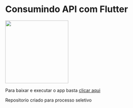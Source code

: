 <h1>Consumindo API com Flutter</h1>
<img src="https://i.imgur.com/AxUO4rF.gif" width="200">
<p>Para baixar e executar o app basta <a href="https://github.com/gabriieelreeis/app/releases/tag/v1.0" target="_blank">clicar aqui</a></p>
<p>Repositorio criado para processo seletivo</p>
